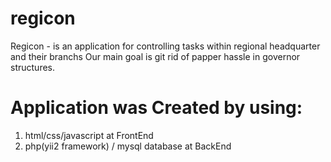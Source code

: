 # regicon
Regicon - is an application for controlling tasks within regional headquarter and their branchs
Our main goal is git rid of papper hassle in governor structures. 

# Application was Created by using:
1. html/css/javascript at FrontEnd
2. php(yii2 framework) / mysql database at BackEnd
